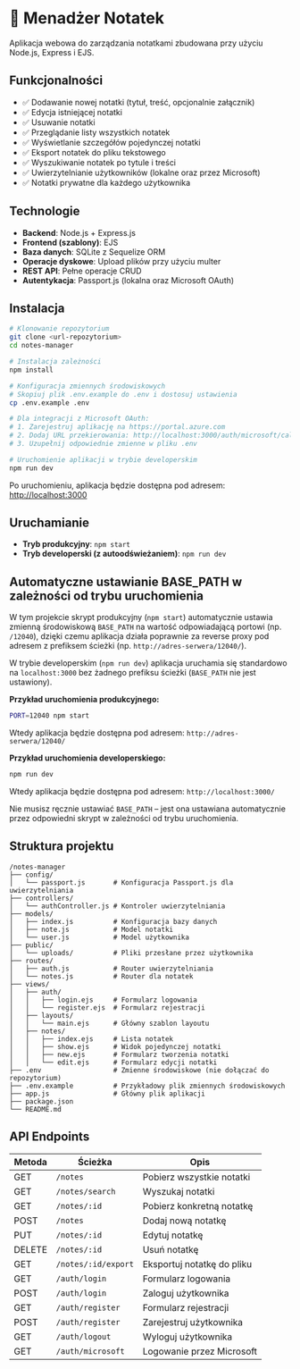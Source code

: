 # 📒 Menadżer Notatek

Aplikacja webowa do zarządzania notatkami zbudowana przy użyciu Node.js, Express i EJS.

## Funkcjonalności

- ✅ Dodawanie nowej notatki (tytuł, treść, opcjonalnie załącznik)
- ✅ Edycja istniejącej notatki
- ✅ Usuwanie notatki
- ✅ Przeglądanie listy wszystkich notatek
- ✅ Wyświetlanie szczegółów pojedynczej notatki
- ✅ Eksport notatek do pliku tekstowego
- ✅ Wyszukiwanie notatek po tytule i treści
- ✅ Uwierzytelnianie użytkowników (lokalne oraz przez Microsoft)
- ✅ Notatki prywatne dla każdego użytkownika

## Technologie

- **Backend**: Node.js + Express.js
- **Frontend (szablony)**: EJS
- **Baza danych**: SQLite z Sequelize ORM
- **Operacje dyskowe**: Upload plików przy użyciu multer
- **REST API**: Pełne operacje CRUD
- **Autentykacja**: Passport.js (lokalna oraz Microsoft OAuth)

## Instalacja

```bash
# Klonowanie repozytorium
git clone <url-repozytorium>
cd notes-manager

# Instalacja zależności
npm install

# Konfiguracja zmiennych środowiskowych
# Skopiuj plik .env.example do .env i dostosuj ustawienia
cp .env.example .env

# Dla integracji z Microsoft OAuth:
# 1. Zarejestruj aplikację na https://portal.azure.com
# 2. Dodaj URL przekierowania: http://localhost:3000/auth/microsoft/callback
# 3. Uzupełnij odpowiednie zmienne w pliku .env

# Uruchomienie aplikacji w trybie developerskim
npm run dev
```

Po uruchomieniu, aplikacja będzie dostępna pod adresem: [http://localhost:3000](http://localhost:3000)

## Uruchamianie

- **Tryb produkcyjny**: `npm start`
- **Tryb developerski (z autoodświeżaniem)**: `npm run dev`

## Automatyczne ustawianie BASE_PATH w zależności od trybu uruchomienia

W tym projekcie skrypt produkcyjny (`npm start`) automatycznie ustawia zmienną środowiskową `BASE_PATH` na wartość odpowiadającą portowi (np. `/12040`), dzięki czemu aplikacja działa poprawnie za reverse proxy pod adresem z prefiksem ścieżki (np. `http://adres-serwera/12040/`).

W trybie developerskim (`npm run dev`) aplikacja uruchamia się standardowo na `localhost:3000` bez żadnego prefiksu ścieżki (`BASE_PATH` nie jest ustawiony).

**Przykład uruchomienia produkcyjnego:**

```bash
PORT=12040 npm start
```

Wtedy aplikacja będzie dostępna pod adresem: `http://adres-serwera/12040/`

**Przykład uruchomienia developerskiego:**

```bash
npm run dev
```

Wtedy aplikacja będzie dostępna pod adresem: `http://localhost:3000/`

Nie musisz ręcznie ustawiać `BASE_PATH` – jest ona ustawiana automatycznie przez odpowiedni skrypt w zależności od trybu uruchomienia.

## Struktura projektu

```
/notes-manager
├── config/
│   └── passport.js       # Konfiguracja Passport.js dla uwierzytelniania
├── controllers/
│   └── authController.js # Kontroler uwierzytelniania
├── models/
│   ├── index.js          # Konfiguracja bazy danych
│   ├── note.js           # Model notatki
│   └── user.js           # Model użytkownika
├── public/
│   └── uploads/          # Pliki przesłane przez użytkownika
├── routes/
│   ├── auth.js           # Router uwierzytelniania
│   └── notes.js          # Router dla notatek
├── views/
│   ├── auth/
│   │   ├── login.ejs     # Formularz logowania
│   │   └── register.ejs  # Formularz rejestracji
│   ├── layouts/
│   │   └── main.ejs      # Główny szablon layoutu
│   ├── notes/
│   │   ├── index.ejs     # Lista notatek
│   │   ├── show.ejs      # Widok pojedynczej notatki
│   │   ├── new.ejs       # Formularz tworzenia notatki
│   │   └── edit.ejs      # Formularz edycji notatki
├── .env                  # Zmienne środowiskowe (nie dołączać do repozytorium)
├── .env.example          # Przykładowy plik zmiennych środowiskowych
├── app.js                # Główny plik aplikacji
├── package.json
└── README.md
```

## API Endpoints

| Metoda  | Ścieżka             | Opis                         |
|---------|---------------------|------------------------------|
| GET     | `/notes`            | Pobierz wszystkie notatki    |
| GET     | `/notes/search`     | Wyszukaj notatki             |
| GET     | `/notes/:id`        | Pobierz konkretną notatkę    |
| POST    | `/notes`            | Dodaj nową notatkę           |
| PUT     | `/notes/:id`        | Edytuj notatkę               |
| DELETE  | `/notes/:id`        | Usuń notatkę                 |
| GET     | `/notes/:id/export` | Eksportuj notatkę do pliku   |
| GET     | `/auth/login`       | Formularz logowania          |
| POST    | `/auth/login`       | Zaloguj użytkownika          |
| GET     | `/auth/register`    | Formularz rejestracji        |
| POST    | `/auth/register`    | Zarejestruj użytkownika      |
| GET     | `/auth/logout`      | Wyloguj użytkownika          |
| GET     | `/auth/microsoft`   | Logowanie przez Microsoft    |